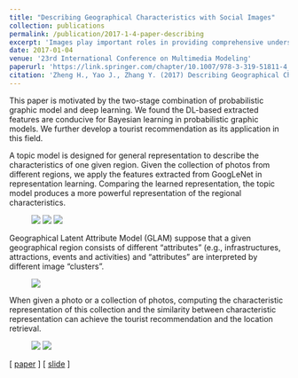 ```yaml
---
title: "Describing Geographical Characteristics with Social Images"
collection: publications
permalink: /publication/2017-1-4-paper-describing
excerpt: 'Images play important roles in providing comprehensive understanding of our physical world. When thinking of a tourist city, one can immediately imagine pictures of its famous attractions. With the boom of social images, we attempt to explore the possibility of describing geographical characteristics of different regions. We here propose a Geographical Latent Attribute Model (GLAM) to mine regional characteristics from social images, which is expected to provide a comprehensive view of the regions. The model assumes that a geographical region consists of different “attributes” (e.g., infrastructures, attractions, events and activities) and “attributes” are interpreted by different image “clusters”. Both “attributes” and image “clusters” are modeled as latent variables. The experimental analysis on a collection of 2.5M Flickr photos regarding Chinese provinces and cities has shown that the proposed model is promising in describing regional characteristics. Moreover, we demonstrate the usefulness of the proposed model for place recommendation.'
date: 2017-01-04
venue: '23rd International Conference on Multimedia Modeling'
paperurl: 'https://link.springer.com/chapter/10.1007/978-3-319-51811-4_10'
citation: 'Zheng H., Yao J., Zhang Y. (2017) Describing Geographical Characteristics with Social Images. In: Amsaleg L., Guðmundsson G., Gurrin C., Jónsson B., Satoh S. (eds) MultiMedia Modeling. MMM 2017. Lecture Notes in Computer Science, vol 10132. Springer, Cham'
---
```

This paper is motivated by the two-stage combination of probabilistic graphic model and deep learning. We found the DL-based extracted features are conducive for Bayesian learning in probabilistic graphic models. We further develop a tourist recommendation as its application in this field.

A topic model is designed for general representation to describe the characteristics of one given region. Given the collection of photos from different regions, we apply the features extracted from GoogLeNet in representation learning. Comparing the learned representation, the topic model produces a more powerful representation of the regional characteristics.

<figure class="third">
    <img src="https://JegZheng.github.io/images/publication/describing/20_500.jpg">
    <img src="https://JegZheng.github.io/images/publication/describing/200k.jpg">
    <img src="https://JegZheng.github.io/images/publication/describing/avg.jpg">
</figure>

Geographical Latent Attribute Model (GLAM) suppose that a given geographical region consists of different “attributes” (e.g., infrastructures, attractions, events and activities) and “attributes” are interpreted by different image “clusters”.

<figure>
    <img src="https://JegZheng.github.io/images/publication/describing/beijing.jpg">
</figure>

When given a photo or a collection of photos, computing the characteristic representation of this collection and the similarity between characteristic representation can achieve the tourist recommendation and the location retrieval.

<figure class="half">
    <img src="https://JegZheng.github.io/images/publication/describing/rec.jpg">
    <img src="https://JegZheng.github.io/images/publication/describing/mrec4p.jpg">
</figure>

\[ [paper](http://JegZheng.github.io/files/2017-MMM-Describing.pdf) \] \[ [slide](http://JegZheng.github.io/files/talks/Describing_talks.pdf) \]

